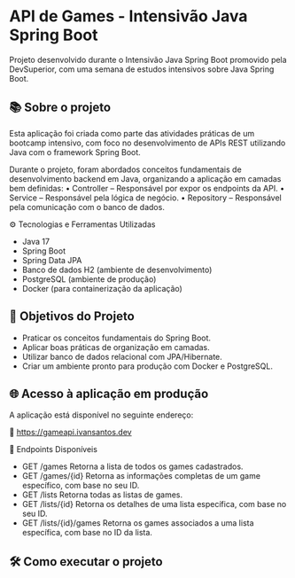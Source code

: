 # API de Games - Intensivão Java Spring Boot

Projeto desenvolvido durante o Intensivão Java Spring Boot promovido pela DevSuperior, com uma semana de estudos intensivos sobre Java Spring Boot.

## 📚 Sobre o projeto
Esta aplicação foi criada como parte das atividades práticas de um bootcamp intensivo, com foco no desenvolvimento de APIs REST utilizando Java com o framework Spring Boot.

Durante o projeto, foram abordados conceitos fundamentais de desenvolvimento backend em Java, organizando a aplicação em camadas bem definidas:
•	Controller – Responsável por expor os endpoints da API.
•	Service – Responsável pela lógica de negócio.
•	Repository – Responsável pela comunicação com o banco de dados.

⚙️ Tecnologias e Ferramentas Utilizadas
- Java 17
- Spring Boot
- Spring Data JPA
- Banco de dados H2 (ambiente de desenvolvimento)
- PostgreSQL (ambiente de produção)
- Docker (para containerização da aplicação)

## 🚀 Objetivos do Projeto
- Praticar os conceitos fundamentais do Spring Boot.
- Aplicar boas práticas de organização em camadas.
- Utilizar banco de dados relacional com JPA/Hibernate.
- Criar um ambiente pronto para produção com Docker e PostgreSQL.

## 🌐 Acesso à aplicação em produção
A aplicação está disponível no seguinte endereço:

🔗 https://gameapi.ivansantos.dev

📌 Endpoints Disponíveis
- GET /games
Retorna a lista de todos os games cadastrados.
- GET /games/{id}
Retorna as informações completas de um game específico, com base no seu ID.
- GET /lists
Retorna todas as listas de games.
- GET /lists/{id}
Retorna os detalhes de uma lista específica, com base no seu ID.
- GET /lists/{id}/games
Retorna os games associados a uma lista específica, com base no ID da lista.

## 🛠️ Como executar o projeto
